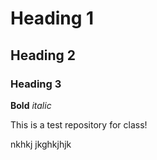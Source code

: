 # Heading 1
## Heading 2
### Heading 3

**Bold** *italic*

This is a test repository for class!



nkhkj
jkghkjhjk

